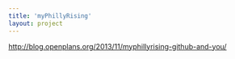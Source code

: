 ```yaml
---
title: 'myPhillyRising'
layout: project
---
```


http://blog.openplans.org/2013/11/myphillyrising-github-and-you/
